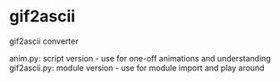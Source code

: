 # gif2ascii
 gif2ascii converter

anim.py: script version - use for one-off animations and understanding  
gif2ascii.py: module version - use for module import and play around